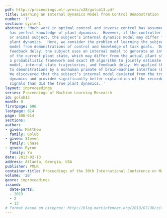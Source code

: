 ```yaml
---
pdf: http://proceedings.mlr.press/v28/golub13.pdf
title: Learning an Internal Dynamics Model from Control Demonstration
number: '1'
section: cycle-1
abstract: 'Much work in optimal control and inverse control has assumed that the controller
  has perfect knowledge of plant dynamics.  However, if the controller is a human
  or animal subject, the subject’s internal dynamics model may differ from the true
  plant dynamics.  Here, we consider the problem of learning the subject’s internal
  model from demonstrations of control and knowledge of task goals.  Due to sensory
  feedback delay, the subject uses an internal model to generate an internal prediction
  of the current plant state, which may differ from the actual plant state.  We develop
  a probabilistic framework and exact EM algorithm to jointly estimate the internal
  model, internal state trajectories, and feedback delay. We applied this framework
  to demonstrations by a nonhuman primate of brain-machine interface (BMI) control.
  We discovered that the subject’s internal model deviated from the true BMI plant
  dynamics and provided significantly better explanation of the recorded neural control
  signals than did the true plant dynamics. '
layout: inproceedings
series: Proceedings of Machine Learning Research
id: golub13
month: 0
firstpage: 606
lastpage: 614
page: 606-614
sections: 
author:
- given: Matthew
  family: Golub
- given: Steven
  family: Chase
- given: Byron
  family: Yu
date: 2013-02-13
address: Atlanta, Georgia, USA
publisher: PMLR
container-title: Proceedings of the 30th International Conference on Machine Learning
volume: '28'
genre: inproceedings
issued:
  date-parts:
  - 2013
  - 2
  - 13
# Format based on citeproc: http://blog.martinfenner.org/2013/07/30/citeproc-yaml-for-bibliographies/
---
```


